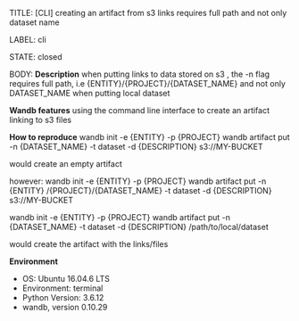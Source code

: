 TITLE:
[CLI] creating an artifact from s3 links requires full path and not only dataset name

LABEL:
cli

STATE:
closed

BODY:
**Description**
when putting links to data stored on s3 , the -n flag requires full path, i.e {ENTITY}/{PROJECT}/{DATASET_NAME} and not only DATASET_NAME when putting local dataset 

**Wandb features**
using the command line interface to create an artifact linking to s3 files

**How to reproduce**
wandb init -e {ENTITY} -p {PROJECT}
wandb artifact put -n {DATASET_NAME} -t dataset -d {DESCRIPTION} s3://MY-BUCKET

would create an empty artifact

however:
wandb init -e {ENTITY} -p {PROJECT}
wandb artifact put -n {ENTITY} /{PROJECT}/{DATASET_NAME} -t dataset -d {DESCRIPTION} s3://MY-BUCKET

wandb init -e {ENTITY} -p {PROJECT}
wandb artifact put -n {DATASET_NAME} -t dataset -d {DESCRIPTION} /path/to/local/dataset

would create the artifact with the links/files


**Environment**
- OS: Ubuntu 16.04.6 LTS
- Environment: terminal 
- Python Version: 3.6.12
- wandb, version 0.10.29


